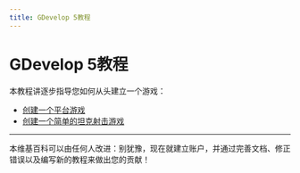 ```yaml
---
title: GDevelop 5教程
---
```

# GDevelop 5教程

本教程讲逐步指导您如何从头建立一个游戏：

  * [创建一个平台游戏](/gdevelop5/tutorials/platformer)
  * [创建一个简单的坦克射击游戏](/gdevelop5/tutorials/tank-shooter)


----

本维基百科可以由任何人改进：别犹豫，现在就建立账户，并通过完善文档、修正错误以及编写新的教程来做出您的贡献！